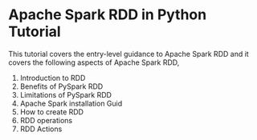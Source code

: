 # Apache Spark RDD in Python Tutorial 

This tutorial covers the entry-level guidance to Apache Spark RDD and it covers the following aspects of Apache Spark RDD, 

  1. Introduction to RDD
  2. Benefits of PySpark RDD
  3. Limitations of PySpark RDD
  4. Apache Spark installation Guid
  5. How to create RDD
  6. RDD operations
  7. RDD Actions

